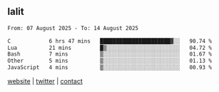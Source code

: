 ## lalit

<!--START_SECTION:waka-->

```txt
From: 07 August 2025 - To: 14 August 2025

C            6 hrs 47 mins   ██████████████████████▓░░   90.74 %
Lua          21 mins         █▒░░░░░░░░░░░░░░░░░░░░░░░   04.72 %
Bash         7 mins          ▒░░░░░░░░░░░░░░░░░░░░░░░░   01.67 %
Other        5 mins          ▒░░░░░░░░░░░░░░░░░░░░░░░░   01.13 %
JavaScript   4 mins          ▒░░░░░░░░░░░░░░░░░░░░░░░░   00.93 %
```

<!--END_SECTION:waka-->

[website](https://lalit.sh) | [twitter](https://x.com/@lalitcodes) | [contact](https://lalit.sh/contact)
